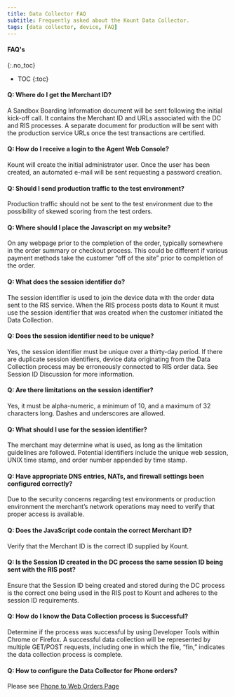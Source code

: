 ```yaml
---
title: Data Collector FAQ 
subtitle: Frequently asked about the Kount Data Collector. 
tags: [data collector, device, FAQ]
---
```


#### FAQ's
{:.no_toc}
* TOC
{:toc}


#### Q: Where do I get the Merchant ID?
A Sandbox Boarding Information document will be sent following the initial kick-off call. It contains the Merchant ID and URLs associated with the DC and RIS processes. A separate document for production will be sent with the production service URLs once the test transactions are certified.

#### Q: How do I receive a login to the Agent Web Console?
Kount will create the initial administrator user. Once the user has been created, an automated e-mail will be sent requesting a password creation.

#### Q: Should I send production traffic to the test environment?
Production traffic should not be sent to the test environment due to the possibility of skewed scoring from the test orders.

#### Q: Where should I place the Javascript on my website?
On any webpage prior to the completion of the order, typically somewhere in the order summary or checkout process. This could be different if various payment methods take the customer “off of the site” prior to completion of the order.

#### Q: What does the session identifier do?
The session identifier is used to join the device data with the order data sent to the RIS service. When the RIS process posts data to Kount it must use the session identifier that was created when the customer initiated the Data Collection.

#### Q: Does the session identifier need to be unique?
Yes, the session identifier must be unique over a thirty-day period. If there are duplicate session identifiers, device data originating from the Data Collection process may be erroneously connected to RIS order data. See Session ID Discussion for more information.

#### Q: Are there limitations on the session identifier?
Yes, it must be alpha-numeric, a minimum of 10, and a maximum of 32 characters long. Dashes and underscores are allowed.

#### Q: What should I use for the session identifier?
The merchant may determine what is used, as long as the limitation guidelines are followed. Potential identifiers include the unique web session, UNIX time stamp, and order number appended by time stamp.

#### Q: Have appropriate DNS entries, NATs, and firewall settings been configured correctly?
Due to the security concerns regarding test environments or production environment the merchant’s network operations may need to verify that proper access is available.

#### Q: Does the JavaScript code contain the correct Merchant ID?
Verify that the Merchant ID is the correct ID supplied by Kount.

#### Q: Is the Session ID created in the DC process the same session ID being sent with the RIS post?
Ensure that the Session ID being created and stored during the DC process is the correct one being used in the RIS post to Kount and adheres to the session ID requirements.

#### Q: How do I know the Data Collection process is Successful?
Determine if the process was successful by using Developer Tools within Chrome or Firefox. A successful data collection will be represented by multiple GET/POST requests, including one in which the file, “fin,” indicates the data collection process is complete.

#### Q: How to configure the Data Collector for Phone orders?
Please see <a href="https://jarrettmitchell.github.io/docs/phonetoweb/">Phone to Web Orders Page</a>
